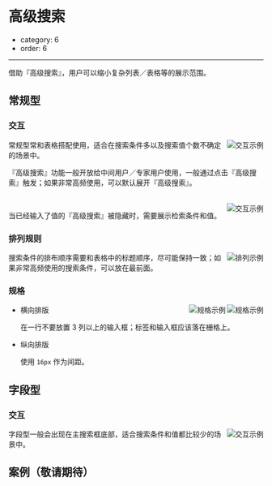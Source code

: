 # 高级搜索

- category: 6
- order: 6

---

借助『高级搜索』，用户可以缩小复杂列表／表格等的展示范围。

## 常规型

### 交互

<img class="preview-img" align="right" alt="交互示例" description="在收起状态时，用户点击『高级搜索』展开；如果此前用户已经输入过文案，需要将值带到对应的输入框中。" src="https://os.alipayobjects.com/rmsportal/NpRKspdYRDwsKnw.png">

常规型常和表格搭配使用，适合在搜索条件多以及搜索值个数不确定的场景中。

『高级搜索』功能一般开放给中间用户／专家用户使用，一般通过点击『高级搜索』触发；如果非常高频使用，可以默认展开『高级搜索』。

<br>

<img class="preview-img" align="right" alt="交互示例" description="在『高级搜索』顶部放置 Alert ，用于展现已经输入的值；用户点击『清空』可以清空所有输入值；点击『高级搜索』可以再次展开『高级搜索』。" src="https://os.alipayobjects.com/rmsportal/gKiZtjopvLufqSP.png">

当已经输入了值的『高级搜索』被隐藏时，需要展示检索条件和值。

### 排列规则

<img class="preview-img" align="right" alt="排列示例" src="https://os.alipayobjects.com/rmsportal/TsdXCWLPIETykye.png">

搜索条件的排布顺序需要和表格中的标题顺序，尽可能保持一致；如果非常高频使用的搜索条件，可以放在最前面。

### 规格

<img class="preview-img" align="right" alt="规格示例" src="https://os.alipayobjects.com/rmsportal/fuPcwZCYiohhdSt.png">

<img class="preview-img" align="right" alt="规格示例" src="https://os.alipayobjects.com/rmsportal/bFLUSbwoNoakKYS.png">

- 横向排版

  在一行不要放置 3 列以上的输入框；标签和输入框应该落在栅格上。

- 纵向排版

  使用 `16px` 作为间距。


## 字段型

### 交互

<img class="preview-img" align="right" alt="交互示例" src="https://os.alipayobjects.com/rmsportal/TUxfnHjfTJeKaDq.png">

字段型一般会出现在主搜索框底部，适合搜索条件和值都比较少的场景中。


## 案例（敬请期待）
